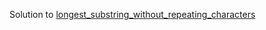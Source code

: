 Solution to [longest_substring_without_repeating_characters](https://leetcode.com/problems/longest-substring-without-repeating-characters/)
